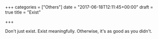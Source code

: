 +++
categories = ["Others"]
date = "2017-06-18T12:11:45+00:00"
draft = true
title = "Exist"

+++


Don't just exist. Exist meaningfully. Otherwise, it's as good as you didn't.
